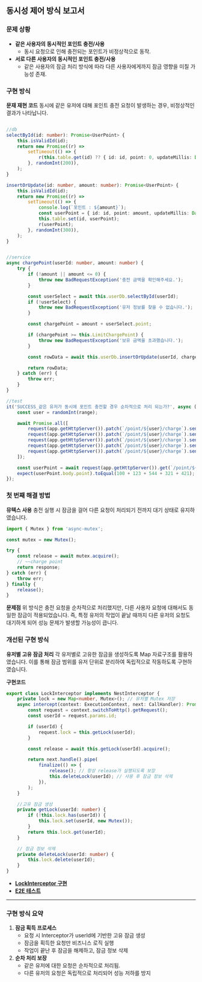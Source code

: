 ## 동시성 제어 방식 보고서

### 문제 상황

- **같은 사용자의 동시적인 포인트 충전/사용**
    - 동시 요청으로 인해 충전되는 포인트가 비정상적으로 동작.
- **서로 다른 사용자의 동시적인 포인트 충전/사용**
    - 같은 사용자의 잠금 처리 방식에 따라 다른 사용자에게까지 잠금 영향을 미칠 가능성 존재.

### 구현 방식

**문재 재현 코드**
동시에 같은 유저에 대해 포인트 충전 요청이 발생하는 경우, 비정상적인 결과가 나타납니다.

```typescript

//db
selectById(id: number): Promise<UserPoint> {
    this.isValidId(id);
    return new Promise((r) =>
        setTimeout(() => {
            r(this.table.get(id) ?? { id: id, point: 0, updateMillis: Date.now() });
        }, randomInt(200)),
    );
}

insertOrUpdate(id: number, amount: number): Promise<UserPoint> {
    this.isValidId(id);
    return new Promise((r) =>
        setTimeout(() => {
            console.log(`포인트 : ${amount}`);
            const userPoint = { id: id, point: amount, updateMillis: Date.now() };
            this.table.set(id, userPoint);
            r(userPoint);
        }, randomInt(300)),
    );
}


//service
async chargePoint(userId: number, amount: number) {
    try {
        if (!amount || amount <= 0) {
            throw new BadRequestException('충전 금액을 확인해주세요.');
        }

        const userSelect = await this.userDb.selectById(userId);
        if (!userSelect) {
            throw new BadRequestException('유저 정보를 찾을 수 없습니다.');
        }

        const chargePoint = amount + userSelect.point;

        if (chargePoint >= this.LimitChargePoint) {
            throw new BadRequestException('보유 금액을 초과했습니다.');
        }

        const rowData = await this.userDb.insertOrUpdate(userId, chargePoint);

        return rowData;
    } catch (err) {
        throw err;
    }
}

//test
it('SUCCESS_같은 유저가 동시에 포인트 충전할 경우 순차적으로 처리 되는가?', async () => {
    const user = randomInt(range);

    await Promise.all([
        request(app.getHttpServer()).patch(`/point/${user}/charge`).send({ amount: 100 }),
        request(app.getHttpServer()).patch(`/point/${user}/charge`).send({ amount: 123 }),
        request(app.getHttpServer()).patch(`/point/${user}/charge`).send({ amount: 544 }),
        request(app.getHttpServer()).patch(`/point/${user}/charge`).send({ amount: 321 }),
        request(app.getHttpServer()).patch(`/point/${user}/charge`).send({ amount: 421 }),
    ]);

    const userPoint = await request(app.getHttpServer()).get(`/point/${user}`);
    expect(userPoint.body.point).toEqual(100 + 123 + 544 + 321 + 421); // FAIL
});
```

### 첫 번째 해결 방법

**뮤텍스 사용**
충전 실행 시 잠금을 걸어 다른 요청이 처리되기 전까지 대기 상태로 유지하였습니다.

```typescript
import { Mutex } from 'async-mutex';

const mutex = new Mutex();

try {
    const release = await mutex.acquire();
    // ~~charge point
    return response;
} catch (err) {
    throw err;
} finally {
    release();
}
```

**문제점**
위 방식은 충전 요청을 순차적으로 처리했지만, 다른 사용자 요청에 대해서도 동일한 잠금이 적용되었습니다.
즉, 특정 유저의 작업이 끝날 때까지 다른 유저의 요청도 대기하게 되어 성능 문제가 발생할 가능성이 큽니다.

### 개선된 구현 방식

**유저별 고유 잠금 처리**
각 유저별로 고유한 잠금을 생성하도록 Map 자료구조를 활용하였습니다.
이를 통해 잠금 범위를 유저 단위로 분리하여 독립적으로 작동하도록 구현하였습니다.

**구현코드**

```typescript
export class LockInterceptor implements NestInterceptor {
    private lock = new Map<number, Mutex>(); // 유저별 Mutex 저장
    async intercept(context: ExecutionContext, next: CallHandler): Promise<Observable<any>> {
        const request = context.switchToHttp().getRequest();
        const userId = request.params.id;

        if (userId) {
            request.lock = this.getLock(userId);
        }

        const release = await this.getLock(userId).acquire();

        return next.handle().pipe(
            finalize(() => {
                release(); // 항상 release가 실행되도록 보장
                this.deleteLock(userId); // 사용 후 잠금 정보 삭제
            }),
        );
    }

    //고유 잠금 생성
    private getLock(userId: number) {
        if (!this.lock.has(userId)) {
            this.lock.set(userId, new Mutex());
        }
        return this.lock.get(userId);
    }

    // 잠금 정보 삭제
    private deleteLock(userId: number) {
        this.lock.delete(userId);
    }
}
```

- [**LockInterceptor 구현**](https://github.com/wooo73/hhplus-tdd-nest/commit/cad8f88ba5f40dd70fece8de2932ab58ed70958c#diff-529b892b4e1d3181474a3e698c04145642610d724915b094bf948b02b52b97a5R1)
- [**E2E 테스트**](https://github.com/wooo73/hhplus-tdd-nest/commit/240e75f4c49c2680d73dcec1519a332ec430c7cf#diff-07ba1bf8da11808769647b7432dec5d598253fc945127dedb101c705f6343034L1)

---

### 구현 방식 요약

1. **잠금 획득 프로세스**
    - 요청 시 Interceptor가 userId에 기반한 고유 잠금 생성
    - 잠금을 획득한 요청만 비즈니스 로직 실행
    - 작업이 끝난 후 잠금을 해제하고, 잠금 정보 삭제
2. **순차 처리 보장**
    - 같은 유저에 대한 요청은 순차적으로 처리됨.
    - 다른 유저의 요청은 독립적으로 처리되어 성능 저하를 방지
